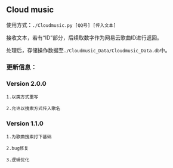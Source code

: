## Cloud music

使用方式：`./Cloudmusic.py [QQ号] [传入文本]`

接收文本，若有“ID”部分，后续取数字作为网易云歌曲ID进行返回。

处理后，存储操作数据至`./Cloudmusic_Data/Cloudmusic_Data.db`中。

### 更新信息：

### Version 2.0.0

`1.以类方式重写`

`2.允许以搜索方式传入歌名`

### Version 1.1.0

 `1.为歌曲搜索打下基础`
 
 `2.bug修复`
 
 `3.逻辑优化`
